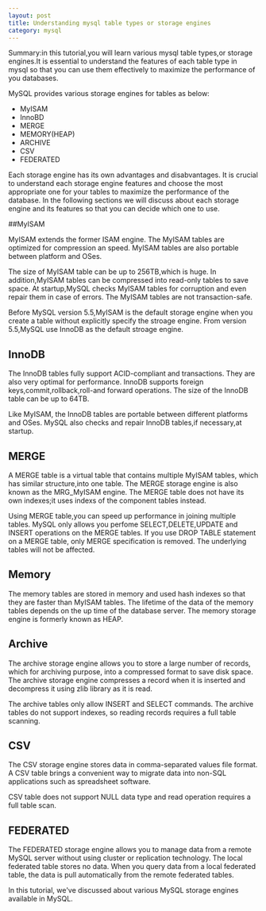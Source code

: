 ```yaml
---
layout: post
title: Understanding mysql table types or storage engines
category: mysql
---
```


Summary:in this tutorial,you will learn various mysql table types,or storage engines.It is essential to understand the features of each table type in mysql so that you can use them effectively to maximize the performance of you databases.

MySQL provides various storage engines for tables as below:

* MyISAM
* InnoBD
* MERGE
* MEMORY(HEAP)
* ARCHIVE
* CSV
* FEDERATED

Each storage engine has its own advantages and disabvantages. It is  crucial to understand each storage engine features and choose the most appropriate one for your tables to maximize the performance of the database. In the following sections we will discuss about each storage engine and its features so that you can decide which one to use.

##MyISAM 

MyISAM extends the former ISAM engine. The MyISAM tables are optimized for compression an speed. MyISAM tables are also portable between platform and OSes.

The size of MyISAM table can be up to 256TB,which is huge. In addition,MyISAM tables can be compressed into read-only tables to save space. At startup,MySQL checks MyISAM tables for corruption and even repair them in case of errors. The MyISAM tables are not transaction-safe.

Before MySQL version 5.5,MyISAM is the default storage engine when you create a table without explicitly specify the stroage engine. From version 5.5,MySQL use InnoDB as the default stroage engine.

## InnoDB

The InnoDB tables fully support ACID-compliant and transactions. They are also very optimal for performance. InnoDB supports foreign keys,commit,rollback,roll-and forward operations. The size of the InnoDB table can be up to 64TB.

Like MyISAM, the InnoDB tables are portable between different platforms and OSes. MySQL also checks and repair InnoDB tables,if necessary,at startup.

## MERGE

A MERGE table is a virtual table that contains multiple MyISAM tables, which has similar structure,into one table. The MERGE storage engine is also known as the MRG_MyISAM engine. The MERGE table does not have its own indexes;it uses indexs of the component  tables instead.

Using MERGE table,you can speed up performance in joining multiple tables. MySQL only allows you perfome SELECT,DELETE,UPDATE and INSERT operations on the MERGE tables. If you use DROP TABLE statement on a MERGE table, only MERGE specification is removed. The underlying tables will not be affected.

## Memory

The memory tables are stored in memory and used hash indexes so that they are faster than MyISAM tables. The lifetime of the data of the memory tables depends on the up time of the database server. The memory storage engine is formerly known as HEAP.

## Archive

The archive storage engine allows you to store a large number of records, which for archiving purpose, into a compressed format to save disk space. The archive storage engine compresses a record when it is inserted and decompress it using zlib library as it is read.

The archive tables only allow INSERT and SELECT commands. The archive tables do not support indexes, so reading records requires a full table scanning.


## CSV

The CSV storage engine stores data in comma-separated values file format. A CSV table brings a convenient way to migrate data into non-SQL applications such as spreadsheet software.

CSV table does not support NULL data type and read operation requires a full table scan.


## FEDERATED

The FEDERATED storage engine allows you to manage data from a remote MySQL server without using cluster or replication technology. The local federated table stores no data. When you query data from a local federated table, the data is pull automatically from the remote federated tables.

In this tutorial, we've discussed about various MySQL storage engines available in MySQL.
